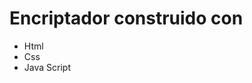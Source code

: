 <h1>
  Encriptador construido con
</h1>
<ul>
  <li>Html</li>
  <li>Css</li>
  <li>Java Script  </li>
</ul>
  
